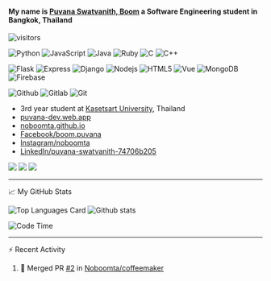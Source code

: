 #### My name is [Puvana Swatvanith, Boom](https://noboomta.github.io/) a Software Engineering student in Bangkok, Thailand 

![visitors](https://visitor-badge.glitch.me/badge?page_id=noboomta)

![Python](https://img.shields.io/badge/-Python-3776AB?style=flat&logo=Python&logoColor=white)
![JavaScript](https://img.shields.io/badge/-JavaScript-yellow?style=flat&logo=javascript&logoColor=black)
![Java](https://img.shields.io/badge/-java-007396?style=flat&logo=java&logoColor=red)
![Ruby](https://img.shields.io/badge/-Ruby-CC342D?style=flat&logo=Ruby&logoColor=white)
![C](https://img.shields.io/badge/-C-00599C?style=flat&logo=c%2B%2B&logoColor=white)
![C++](https://img.shields.io/badge/-C++-A8B9CC?style=flat&logo=C%2B%2B&logoColor=white)

<!-- ![React](https://img.shields.io/badge/-React-61DAFB?style=flat&logo=react&logoColor=white) -->
![Flask](https://img.shields.io/badge/-Flask-black?style=flat&logo=flask&logoColor=white)
![Express](https://img.shields.io/badge/-Express-yellow?style=flat&logo=express&logoColor=black)
![Django](https://img.shields.io/badge/-Django-092E20?style=flat&logo=Django&logoColor=white)
![Nodejs](https://img.shields.io/badge/-Node.js-339933?style=flat&logo=Node.js&logoColor=white)
![HTML5](https://img.shields.io/badge/-HTML5-E34F26?style=flat&logo=html5&logoColor=white)
![Vue](https://img.shields.io/badge/-Vue-4FC08D?style=flat&logo=vue.js&logoColor=white)
![MongoDB](https://img.shields.io/badge/-MongoDB-47A248?style=flat&logo=MongoDB&logoColor=white)
![Firebase](https://img.shields.io/badge/-Firebase-FFCA28?style=flat&logo=Firebase&logoColor=red)
<!-- ![CSS3](https://img.shields.io/badge/-CSS3-1572B6?style=flat&logo=css3&logoColor=white) -->

![Github](https://img.shields.io/badge/-Github-181717?style=flat&logo=GitHub&logoColor=white)
![Gitlab](https://img.shields.io/badge/-Gitlab-181717?style=flat&logo=GitLab&logoColor=red)
![Git](https://img.shields.io/badge/-Git-F05032?style=flat&logo=git&logoColor=white)

  * 3rd year student at [Kasetsart University](https://www.ku.ac.th/th), Thailand
  * [puvana-dev.web.app](https://puvana-dev.web.app/)
  * [noboomta.github.io](https://noboomta.github.io/)
  * [Facebook/boom.puvana](https://www.facebook.com/boom.puvana)
  * [Instagram/noboomta](https://www.instagram.com/noboomta/)
  * [LinkedIn/puvana-swatvanith-74706b205](https://www.linkedin.com/in/puvana-swatvanith-74706b205/)

<a target="_blank" href="mailto:puvana.jp36@gmail.com"><img src="https://img.shields.io/badge/-Gmail-D14836?style=for-the-badge&logo=Gmail&logoColor=white"></img></a>
<a target="_blank" href="https://www.linkedin.com/in/puvana-swatvanith-74706b205/"><img src="https://img.shields.io/badge/-LinkedIn-0077B5?style=for-the-badge&logo=Linkedin&logoColor=white"></img></a>
<a href="https://discord.gg/6VAdnpcUnr" alt="Discord" title="MANGO_Rb6_Team">
     <img src="https://img.shields.io/discord/421675016485077003?color=7289DA&logo=discord&logoColor=white&style=for-the-badge"></img>
</a>
 
<hr>
 
📈 My GitHub Stats
  
  ![Top Languages Card](https://github-readme-stats.vercel.app/api/top-langs/?username=noboomta&layout=compact&theme=tokyonight&langs_count=10&hide=CMake,Makefile)
  ![Github stats](https://github-readme-stats.vercel.app/api?username=noboomta&theme=tokyonight&show_icons=true&count_private=true&) 
<!--   [![GitHub Streak](http://github-readme-streak-stats.herokuapp.com?user=noboomta&theme=dark)](https://git.io/streak-stats) -->
![Code Time](https://img.shields.io/endpoint?style=flat&url=https://codetime-api.datreks.com/badge/864?logoColor=white%26project=%26recentMS=1296000000%26showProject=false) 
  
<hr>

⚡ Recent Activity

<!--START_SECTION:activity-->
1. 🎉 Merged PR [#2](https://github.com/Noboomta/coffeemaker/pull/2) in [Noboomta/coffeemaker](https://github.com/Noboomta/coffeemaker)
<!--END_SECTION:activity-->
